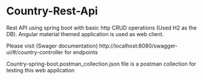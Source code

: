 # Country-Rest-Api
Rest API using spring boot with basic http CRUD operations (Used H2 as the DB). Angular material themed application is used as web client.

Please visit (Swager documentation)  http://localhost:8080/swagger-ui/#/country-controller for endpoints

Country-spring-boot.postman_collection.json file is a postman collection for testing this web appilcation

